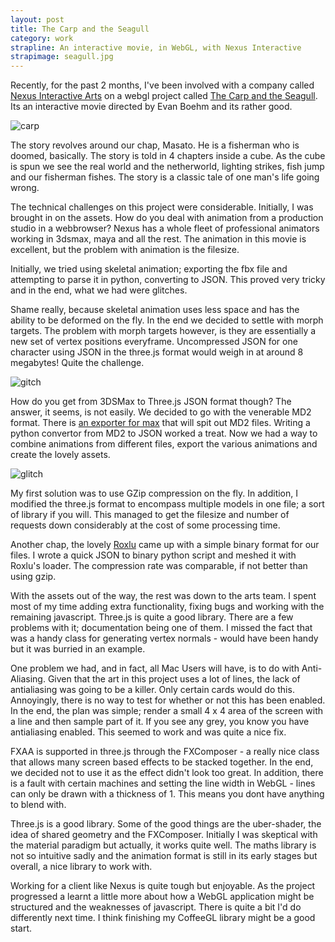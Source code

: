 ```yaml
---
layout: post
title: The Carp and the Seagull
category: work
strapline: An interactive movie, in WebGL, with Nexus Interactive
strapimage: seagull.jpg
---
```


Recently, for the past 2 months, I've been involved with a company called
[Nexus Interactive Arts](http://www.nexusinteractivearts.com/) on a webgl
project called [The Carp and the Seagull](http://www.thecarpandtheseagull.com).
Its an interactive movie directed by Evan Boehm and its rather good.

![carp](http://farm9.staticflickr.com/8483/8198734967_a160a30da6.jpg)

The story revolves around our chap, Masato. He is a fisherman who is doomed,
basically. The story is told in 4 chapters inside a cube. As the cube is spun
we see the real world and the netherworld, lighting strikes, fish jump and our
fisherman fishes. The story is a classic tale of one man's life going wrong. 

The technical challenges on this project were considerable. Initially, I was
brought in on the assets. How do you deal with animation from a production
studio in a webbrowser? Nexus has a whole fleet of professional animators
working in 3dsmax, maya and all the rest. The animation in this movie is
excellent, but the problem with animation is the filesize. 

Initially, we tried using skeletal animation; exporting the fbx file and
attempting to parse it in python, converting to JSON. This proved very tricky
and in the end, what we had were glitches.

Shame really, because skeletal animation uses less space and has the ability to
be deformed on the fly. In the end we decided to settle with morph targets. The
problem with morph targets however, is they are essentially a new set of vertex
positions everyframe. Uncompressed JSON for one character using JSON in the
three.js format would weigh in at around 8 megabytes! Quite the challenge.

![gitch](http://farm9.staticflickr.com/8066/8198670489_1541505bdf.jpg)

How do you get from 3DSMax to Three.js JSON format though? The answer, it
seems, is not easily. We decided to go with the venerable MD2 format. There is
[an exporter for max](http://thegreystudios.com/blog/?p=278) that will spit out
MD2 files. Writing a python convertor from MD2 to JSON worked a treat. Now we
had a way to combine animations from different files, export the various
animations and create the lovely assets.

![glitch](http://farm9.staticflickr.com/8203/8199825074_d377399ce6.jpg)
 
My first solution was to use GZip compression on the fly. In addition, I
modified the three.js format to encompass multiple models in one file; a sort
of library if you will. This managed to get the filesize and number of requests
down considerably at the cost of some processing time.

Another chap, the lovely [Roxlu](http://www.roxlu.com/) came up with a simple
binary format for our files. I wrote a quick JSON to binary python script and
meshed it with Roxlu's loader. The compression rate was comparable, if not
better than using gzip.

With the assets out of the way, the rest was down to the arts team. I spent
most of my time adding extra functionality, fixing bugs and working with the
remaining javascript. Three.js is quite a good library. There are a few
problems with it; documentation being one of them. I missed the fact that was a
handy class for generating vertex normals - would have been handy but it was
burried in an example.

One problem we had, and in fact, all Mac Users will have, is to do with
Anti-Aliasing. Given that the art in this project uses a lot of lines, the lack
of antialiasing was going to be a killer. Only certain cards would do this.
Annoyingly, there is no way to test for whether or not this has been enabled.
In the end, the plan was simple; render a small 4 x 4 area of the screen with a
line and then sample part of it. If you see any grey, you know you have
antialiasing enabled. This seemed to work and was quite a nice fix.

FXAA is supported in three.js through the FXComposer - a really nice class that
allows many screen based effects to be stacked together. In the end, we decided
not to use it as the effect didn't look too great. In addition, there is a
fault with certain machines and setting the line width in WebGL - lines can
only be drawn with a thickness of 1. This means you dont have anything to blend
with.

Three.js is a good library. Some of the good things are the uber-shader, the
idea of shared geometry and the FXComposer. Initially I was skeptical with the
material paradigm but actually, it works quite well. The maths library is not
so intuitive sadly and the animation format is still in its early stages but
overall, a nice library to work with.

Working for a client like Nexus is quite tough but enjoyable. As the project
progressed a learnt a little more about how a WebGL application might be
structured and the weaknesses of javascript. There is quite a bit I'd do
differently next time. I think finishing my CoffeeGL library might be a good
start.